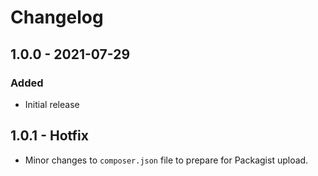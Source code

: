 # Changelog

## 1.0.0 - 2021-07-29
### Added
- Initial release

## 1.0.1 - Hotfix
- Minor changes to `composer.json` file to prepare for Packagist upload.